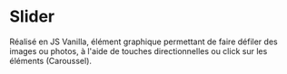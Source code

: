 # Slider
Réalisé en JS Vanilla, élément graphique permettant de faire défiler des images ou photos, à l'aide de touches directionnelles ou click sur les éléments (Caroussel).
